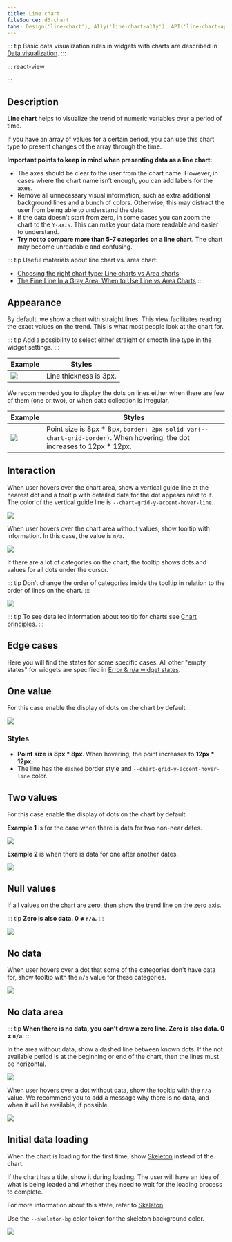 ```yaml
---
title: Line chart
fileSource: d3-chart
tabs: Design('line-chart'), A11y('line-chart-a11y'), API('line-chart-api'), Examples('line-chart-d3-code'), Changelog('d3-chart-changelog')
---
```


::: tip
Basic data visualization rules in widgets with charts are described in [Data visualization](/data-display/d3-chart/d3-chart).
:::

::: react-view

<script lang="tsx">
import React from 'react';
import PlaygroundGeneration from '@components/PlaygroundGeneration';
import { chartPlayground } from '@components/ChartPlayground';
import { Chart, LineChartProps } from '@semcore/d3-chart';
import { curveCardinal, curveLinearClosed, curveBumpX } from 'd3-shape';

const data = [...Array(5).keys()].map((d, i) => ({
  x: i,
  Line1: Math.random() * 10,
  Line2: Math.random() * 10,
  Line3: Math.random() * 10,
}));

const area = {
  Line1: data.map((item) => {
    return {
      x: item.x,
      y0: item.Line1 - 1,
      y1: item.Line1 + 1,
    };
  }),
  Line2: data.map((item) => {
    return {
      x: item.x,
      y0: item.Line2 - 1,
      y1: item.Line2 + 1,
    };
  }),
  Line3: data.map((item) => {
    return {
      x: item.x,
      y0: item.Line3 - 1,
      y1: item.Line3 + 1,
    };
  }),
};

const curveMap = {
  curveCardinal,
  curveLinearClosed,
  curveBumpX,
};

const App = PlaygroundGeneration((preview) => {
  const { select, radio, label, bool } = preview('Chart.Line');

  const {
    direction,
    alignItems,
    justifyContent,
    showXAxis,
    showYAxis,
    showTooltip,
    showLegend,
    legendProps,
    showTotalInTooltip,
  } = chartPlayground({ select, radio, label, bool });

  label({ label: 'Linear chart props', key: 'linearChartProps' });

  const curveName = select({
    key: 'curveName',
    defaultValue: 'No curve',
    label: 'Curve',
    options: ['No curve', ...Object.keys(curveMap)],
  });

  const showDots = bool({
    key: 'hideDots',
    defaultValue: true,
    label: 'Show dots',
  });

  const withArea = bool({
    key: 'withArea',
    defaultValue: false,
    label: 'Enable area',
  });

  const areaCurve = select({
    key: 'areaCurve',
    defaultValue: 'No curve',
    label: 'Area Curve',
    options: ['No curve', ...Object.keys(curveMap)],
  });

  const chartProps: LineChartProps = {
    data,
    groupKey: 'x',
    plotWidth: 300,
    plotHeight: 200,
    showTotalInTooltip,
    direction,
    showTooltip,
    showDots,
    curve: curveMap[curveName],
    showXAxis,
    showYAxis,
    alignItems,
    justifyContent,
    area: withArea ? area : undefined,
    areaCurve: curveMap[areaCurve],
  };

  if (showLegend) {
    chartProps.legendProps = legendProps;
  } else {
    chartProps.showLegend = false;
  }

  return <Chart.Line {...chartProps} />;
}, {filterProps: ['data']});
</script>

:::

## Description

**Line chart** helps to visualize the trend of numeric variables over a period of time.

If you have an array of values for a certain period, you can use this chart type to present changes of the array through the time.

**Important points to keep in mind when presenting data as a line chart:**

- The axes should be clear to the user from the chart name. However, in cases where the chart name isn’t enough, you can add labels for the axes.
- Remove all unnecessary visual information, such as extra additional background lines and a bunch of colors. Otherwise, this may distract the user from being able to understand the data.
- If the data doesn't start from zero, in some cases you can zoom the chart to the `Y-axis`. This can make your data more readable and easier to understand.
- **Try not to compare more than 5-7 categories on a line chart**. The chart may become unreadable and confusing.

::: tip
Useful materials about line chart vs. area chart:

- [Choosing the right chart type: Line charts vs Area charts](https://www.fusioncharts.com/blog/line-charts-vs-area-charts/)
- [The Fine Line In a Gray Area: When to Use Line vs Area Charts](https://visual.ly/blog/line-vs-area-charts/)
:::

## Appearance

By default, we show a chart with straight lines. This view facilitates reading the exact values on the trend. This is what most people look at the chart for.

::: tip
Add a possibility to select either straight or smooth line type in the widget settings.
:::

| Example                                       | Styles                 |
| --------------------------------------------- | ---------------------- |
| ![](static/without-dots.png) | Line thickness is 3px. |

We recommended you to display the dots on lines either when there are few of them (one or two), or when data collection is irregular.

| Example                            | Styles                                                                                                                      |
| ---------------------------------- | --------------------------------------------------------------------------------------------------------------------------- |
| ![](static/dots.png) | Point size is 8px * 8px, `border: 2px solid var(--chart-grid-border)`. When hovering, the dot increases to 12px * 12px. |

## Interaction

When user hovers over the chart area, show a vertical guide line at the nearest dot and a tooltip with detailed data for the dot appears next to it. The color of the vertical guide line is `--chart-grid-y-accent-hover-line`.

![](static/popover-1.png)

When user hovers over the chart area without values, show tooltip with information. In this case, the value is `n/a`.

![](static/partially.png)

If there are a lot of categories on the chart, the tooltip shows dots and values for all dots under the cursor.

::: tip
Don’t change the order of categories inside the tooltip in relation to the order of lines on the chart.
:::

![](static/popover-2.png)

::: tip
To see detailed information about tooltip for charts see [Chart principles](/data-display/d3-chart/d3-chart#tooltip).
:::

## Edge cases

Here you will find the states for some specific cases. All other "empty states" for widgets are specified in [Error & n/a widget states](/components/widget-empty/widget-empty).

## One value

For this case enable the display of dots on the chart by default.

![](static/one-dot-line-chart.png)

### Styles

- **Point size is 8px \* 8px**. When hovering, the point increases to **12px \* 12px**.
- The line has the `dashed` border style and `--chart-grid-y-accent-hover-line` color.

## Two values

For this case enable the display of dots on the chart by default.

**Example 1** is for the case when there is data for two non-near dates.

![](static/two-dots1-line-chart.png)

**Example 2** is when there is data for one after another dates.

![](static/two-dots2.png)

## Null values

If all values on the chart are zero, then show the trend line on the zero axis.

::: tip
**Zero is also data. 0 ≠ `n/a`.**
:::

![](static/null-line-chart.png)

## No data

When user hovers over a dot that some of the categories don't have data for, show tooltip with the `n/a` value for these categories.

![](static/not-available.png)

## No data area

::: tip
**When there is no data, you can't draw a zero line. Zero is also data. 0 ≠ `n/a`.**
:::

In the area without data, show a dashed line between known dots. If the not available period is at the beginning or end of the chart, then the lines must be horizontal.

![](static/partially-trash.png)

When user hovers over a dot without data, show the tooltip with the `n/a` value. We recommend you to add a message why there is no data, and when it will be available, if possible.

![](static/partially.png)

## Initial data loading

When the chart is loading for the first time, show [Skeleton](/components/skeleton/skeleton) instead of the chart.

If the chart has a title, show it during loading. The user will have an idea of what is being loaded and whether they need to wait for the loading process to complete.

For more information about this state, refer to [Skeleton](/components/skeleton/skeleton).

Use the `--skeleton-bg` color token for the skeleton background color.

![](static/line-skeleton.png)

